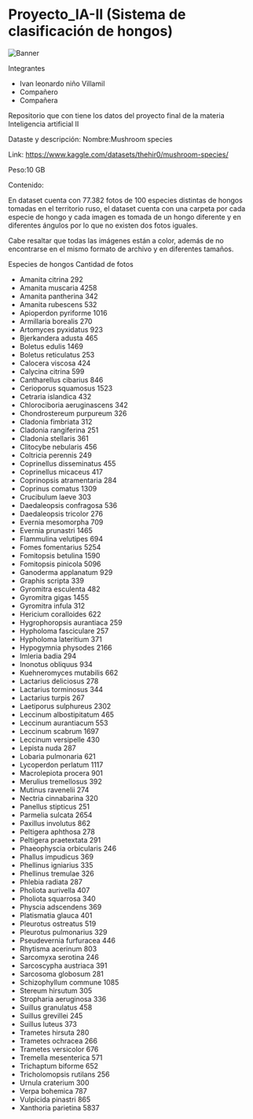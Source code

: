 # Proyecto_IA-II (Sistema de clasificación de hongos)

![Banner](https://github.com/IvanLeonardoNino/Proyecto_IA-II/assets/82769220/18aa1ae2-09fb-4cd7-aec7-35d9f455576c)

Integrantes 
* Ivan leonardo niño Villamil
* Compañero
* Compañera


Repositorio que con tiene los datos del proyecto final de la materia Inteligencia artificial II

Dataste y descripción:
Nombre:Mushroom species

Link: https://www.kaggle.com/datasets/thehir0/mushroom-species/

Peso:10 GB

Contenido:

En dataset cuenta con 77.382 fotos de 100 especies distintas de hongos tomadas en el territorio ruso, el dataset cuenta con una carpeta por cada especie de hongo y cada imagen es tomada de un hongo diferente y en diferentes ángulos por lo que no existen dos fotos iguales.

Cabe resaltar que todas las imágenes están a color, además de no encontrarse en el mismo formato de archivo y en diferentes tamaños.

Especies de hongos           Cantidad de fotos
* Amanita citrina      292
* Amanita muscaria            4258
* Amanita pantherina           342
* Amanita rubescens            532
* Apioperdon pyriforme        1016
* Armillaria borealis          270
* Artomyces pyxidatus          923
* Bjerkandera adusta           465
* Boletus edulis              1469
* Boletus reticulatus          253
* Calocera viscosa             424
* Calycina citrina             599
* Cantharellus cibarius        846
* Cerioporus squamosus        1523
* Cetraria islandica           432
* Chlorociboria aeruginascens  342
* Chondrostereum purpureum     326
* Cladonia fimbriata           312
* Cladonia rangiferina         251
* Cladonia stellaris           361
* Clitocybe nebularis          456
* Coltricia perennis           249
* Coprinellus disseminatus     455
* Coprinellus micaceus         417
* Coprinopsis atramentaria    284
* Coprinus comatus            1309
* Crucibulum laeve             303
* Daedaleopsis confragosa     536
* Daedaleopsis tricolor       276
* Evernia mesomorpha           709
* Evernia prunastri           1465
* Flammulina velutipes         694
* Fomes fomentarius           5254
* Fomitopsis betulina         1590
* Fomitopsis pinicola         5096
* Ganoderma applanatum         929
* Graphis scripta              339
* Gyromitra esculenta          482
* Gyromitra gigas             1455
* Gyromitra infula             312
* Hericium coralloides         622
* Hygrophoropsis aurantiaca    259
* Hypholoma fasciculare        257
* Hypholoma lateritium         371
* Hypogymnia physodes        2166
* Imleria badia                294
* Inonotus obliquus            934
* Kuehneromyces mutabilis     662
* Lactarius deliciosus        278
* Lactarius torminosus        344
* Lactarius turpis            267
* Laetiporus sulphureus       2302
* Leccinum albostipitatum      465
* Leccinum aurantiacum         553
* Leccinum scabrum           1697
* Leccinum versipelle          430
* Lepista nuda                287
* Lobaria pulmonaria           621
* Lycoperdon perlatum        1117
* Macrolepiota procera         901
* Merulius tremellosus         392
* Mutinus ravenelii            274
* Nectria cinnabarina          320
* Panellus stipticus           251
* Parmelia sulcata           2654
* Paxillus involutus           862
* Peltigera aphthosa           278
* Peltigera praetextata        291
* Phaeophyscia orbicularis     246
* Phallus impudicus            369
* Phellinus igniarius          335
* Phellinus tremulae           326
* Phlebia radiata              287
* Pholiota aurivella           407
* Pholiota squarrosa           340
* Physcia adscendens           369
* Platismatia glauca           401
* Pleurotus ostreatus          519
* Pleurotus pulmonarius        329
* Pseudevernia furfuracea      446
* Rhytisma acerinum            803
* Sarcomyxa serotina           246
* Sarcoscypha austriaca        391
* Sarcosoma globosum           281
* Schizophyllum commune       1085
* Stereum hirsutum             305
* Stropharia aeruginosa        336
* Suillus granulatus           458
* Suillus grevillei            245
* Suillus luteus               373
* Trametes hirsuta             280
* Trametes ochracea            266
* Trametes versicolor          676
* Tremella mesenterica         571
* Trichaptum biforme           652
* Tricholomopsis rutilans      256
* Urnula craterium             300
* Verpa bohemica               787
* Vulpicida pinastri           865
* Xanthoria parietina         5837

